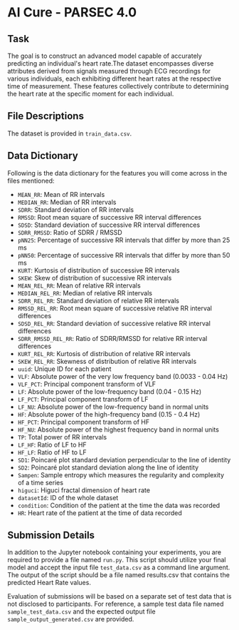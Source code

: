 # AI Cure - PARSEC 4.0


## Task
The goal is to construct an advanced model capable of accurately predicting an individual's heart rate.The dataset encompasses diverse attributes derived from signals measured through ECG recordings for various individuals, each exhibiting different heart rates at the respective time of measurement. These features collectively contribute to determining the heart rate at the specific moment for each individual.

## File Descriptions

The dataset is provided in `train_data.csv`.  

## Data Dictionary

Following is the data dictionary for the features you will come across in the files mentioned:

- `MEAN_RR`: Mean of RR intervals
- `MEDIAN_RR`: Median of RR intervals
- `SDRR`: Standard deviation of RR intervals
- `RMSSD`: Root mean square of successive RR interval differences
- `SDSD`: Standard deviation of successive RR interval differences
- `SDRR_RMSSD`: Ratio of SDRR / RMSSD
- `pNN25`: Percentage of successive RR intervals that differ by more than 25 ms
- `pNN50`: Percentage of successive RR intervals that differ by more than 50 ms
- `KURT`: Kurtosis of distribution of successive RR intervals
- `SKEW`: Skew of distribution of successive RR intervals
- `MEAN_REL_RR`: Mean of relative RR intervals
- `MEDIAN_REL_RR`: Median of relative RR intervals
- `SDRR_REL_RR`: Standard deviation of relative RR intervals
- `RMSSD_REL_RR`: Root mean square of successive relative RR interval differences
- `SDSD_REL_RR`: Standard deviation of successive relative RR interval differences
- `SDRR_RMSSD_REL_RR`: Ratio of SDRR/RMSSD for relative RR interval differences
- `KURT_REL_RR`: Kurtosis of distribution of relative RR intervals
- `SKEW_REL_RR`: Skewness of distribution of relative RR intervals
- `uuid`: Unique ID for each patient
- `VLF`: Absolute power of the very low frequency band (0.0033 - 0.04 Hz)
- `VLF_PCT`: Principal component transform of VLF
- `LF`: Absolute power of the low-frequency band (0.04 - 0.15 Hz)
- `LF_PCT`: Principal component transform of LF
- `LF_NU`: Absolute power of the low-frequency band in normal units
- `HF`: Absolute power of the high-frequency band (0.15 - 0.4 Hz)
- `HF_PCT`: Principal component transform of HF
- `HF_NU`: Absolute power of the highest frequency band in normal units
- `TP`: Total power of RR intervals
- `LF_HF`: Ratio of LF to HF
- `HF_LF`: Ratio of HF to LF
- `SD1`: Poincaré plot standard deviation perpendicular to the line of identity
- `SD2`: Poincaré plot standard deviation along the line of identity
- `Sampen`: Sample entropy which measures the regularity and complexity of a time series
- `higuci`: Higuci fractal dimension of heart rate
- `datasetId`: ID of the whole dataset
- `condition`: Condition of the patient at the time the data was recorded
- `HR`: Heart rate of the patient at the time of data recorded

## Submission Details
In addition to the Jupyter notebook containing your experiments, you are required to provide a file named `run.py`. This script should utilize your final model and accept the input file `test_data.csv` as a command line argument. The output of the script should be a file named results.csv that contains the predicted Heart Rate values.

Evaluation of submissions will be based on a separate set of test data that is not disclosed to participants. For reference, a sample test data file named `sample_test_data.csv` and the expected output file `sample_output_generated.csv` are provided.
